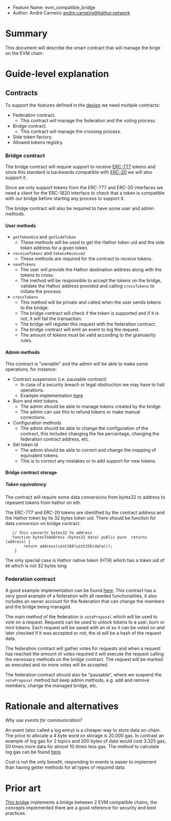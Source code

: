 - Feature Name: evm_compatible_bridge
- Author: André Carneiro <andre.carneiro@hathor.network>

# Summary

This document will describe the smart contract that will manage the brige on the EVM chain.

# Guide-level explanation

## Contracts

To support the features defined in the [design](./design.md#interactions) we need multiple contracts:

- Federation contract.
  - This contract will manage the federation and the voting process.
- Bridge contract.
  - This contract will manage the crossing process.
- Side token factory.
- Allowed tokens registry.

### Bridge contract

The bridge contract will require support to receive [ERC-777](https://eips.ethereum.org/EIPS/eip-777) tokens and since this standard is backwards compatible with [ERC-20](https://eips.ethereum.org/EIPS/eip-20) we will also support it.

Since we only support tokens from the ERC-777 and ERC-20 interfaces we need a client for the ERC-1820 interface to check that a token is compatible with our bridge before starting any process to support it.

The bridge contract will also be required to have some user and admin methods.

#### User methods

- `getTokenUid` and `getSideToken`
  - These methods will be used to get the Hathor token uid and the side token address for a given token.
- `receiveTokens` and `tokensReceived`
  - These methods are required for the contract to receive tokens.
- `sendTokens`
  - The user will provide the Hathor destination address along with the tokens to cross.
  - The method will be responsible to accept the tokens on the bridge, validate the Hathor address provided and calling `crossTokens` to initiate the process.
- `crossTokens`
  - This method will be private and called when the user sends tokens to the bridge.
  - The bridge contract will check if the token is supported and if it is not, it will fail the transaction.
  - The bridge will register this request with the federation contract.
  - The bridge contract will emit an event to log the request.
  - The amount of tokens must be valid according to the granularity rules.

#### Admin methods

This contract is "ownable" and the admin will be able to make some operations, for instance:

- Contract suspension (i.e. pausable contract)
  - In case of a security breach or legal obstruction we may have to halt operations.
  - Example implementation [here](https://github.com/OpenZeppelin/openzeppelin-contracts/blob/master/contracts/security/Pausable.sol)
- Burn and mint tokens
  - The admin should be able to manage tokens created by the bridge.
  - The admin can use this to refund tokens or make manual corrections.
- Configuration methods
  - The admin should be able to change the configuration of the contract, this includes changing the fee percentage, changing the federation contract address, etc.
- Set token id
  - The admin should be able to correct and change the mapping of equivalent tokens.
  - This is to correct any mistakes or to add support for new tokens.

#### Bridge contract storage

##### _Token equivalency_

The contract will require some data conversions from bytes32 to address to repesent tokens from hathor on eth.

The ERC-777 and ERC-20 tokens are identified by the contract address and the Hathor token by its 32 bytes token uid.
There should be function for data conversion on bridge contract.

```solidity
   // this converts bytes32 to address
   function bytesToAddress (bytes32 data) public pure  returns (address) {
        return address(uint160(uint256(data)));
    }
```

The only special case is Hathor native token (HTR) which has a token uid of `00` which is not 32 bytes long.

### Federation contract

A good example implementation can be found [here](https://github.com/onepercentio/tokenbridge/blob/master/bridge/contracts/Federation.sol).
This contract has a very good example of a federation with all needed functionalities, it also includes an owner account for the federation that can change the members and the bridge being managed.

The main method of the federation is `voteProposal` which will be used to vote on a request.
Requests can be used to unlock tokens to a user, burn or mint tokens.
Each request will be saved with an id so it can be voted on and later checked if it was accepted or not, the id will be a hash of the request data.

The federation contract will gather votes for requests and when a request has reached the amount of votes required it will execute the request calling the necessary methods on the bridge contract.
The request will be marked as executed and no more votes will be accepted.

The federation contract should also be "pausable", where we suspend the `voteProposal` method but keep admin methods, e.g. add and remove members, change the managed bridge, etc.

# Rationale and alternatives

_Why use events for communication?_

An event (also called a log entry) is a cheaper way to store data on-chain.
The price to allocate a 4 byte word on storage is 20.000 gas.
In contrast an example of log gas for 2 topics and 200 bytes of data would cost 3.325 gas, 50 times more data for almost 10 times less gas.
The method to calculate log gas can be found [here](https://github.com/ethereum/go-ethereum/blob/8a24b563312a0ab0a808770e464c5598ab7e35ea/core/vm/gas_table.go#L220).

Cost is not the only benefit, responding to events is easier to implement than having getter methods for all types of required data.

# Prior art

[This bridge](https://github.com/onepercentio/tokenbridge) implements a bridge between 2 EVM compatible chains, the concepts implemented there are a good reference for security and best practices.
